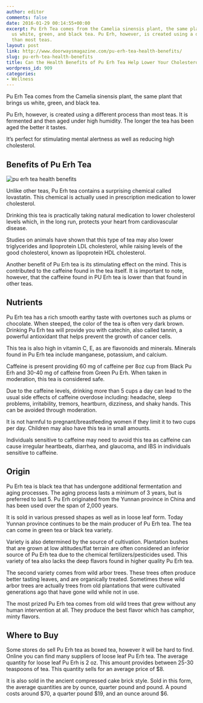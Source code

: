 ```yaml
---
author: editor
comments: false
date: 2016-01-29 00:14:55+00:00
excerpt: Pu Erh Tea comes from the Camelia sinensis plant, the same plant that brings
  us white, green, and black tea. Pu Erh, however, is created using a different process
  than most teas.
layout: post
link: http://www.doorwaysmagazine.com/pu-erh-tea-health-benefits/
slug: pu-erh-tea-health-benefits
title: Can the Health Benefits of Pu Erh Tea Help Lower Your Cholesterol?
wordpress_id: 909
categories:
- Wellness
---
```


Pu Erh Tea comes from the Camelia sinensis plant, the same plant that brings us white, green, and black tea. 

Pu Erh, however, is created using a different process than most teas. It is fermented and then aged under high humidity. The longer the tea has been aged the better it tastes. 

It’s perfect for stimulating mental alertness as well as reducing high cholesterol. 



## Benefits of Pu Erh Tea



![pu erh tea health benefits](http://www.doorwaysmagazine.com/wp-content/uploads/pu_erh_tea_health_benefits.jpg)

Unlike other teas, Pu Erh tea contains a surprising chemical called lovastatin. This chemical is actually used in prescription medication to lower cholesterol. 

Drinking this tea is practically taking natural medication to lower cholesterol levels which, in the long run, protects your heart from cardiovascular disease. 

Studies on animals have shown that this type of tea may also lower triglycerides and lipoprotein  LDL cholesterol, while raising levels of the good cholesterol, known as lipoprotein HDL cholesterol.  

Another benefit of Pu Erh tea is its stimulating effect on the mind. This is contributed to the caffeine found in the tea itself.  It is important to note, however, that the caffeine found in PU Erh tea is lower than that found in other teas. 



## Nutrients



Pu Erh tea has a rich smooth earthy taste with overtones such as plums or chocolate. When steeped, the color of the tea is often very dark brown. Drinking Pu Erh tea will provide you with catechin, also called tannin, a powerful antioxidant that helps prevent the growth of cancer cells.  

This tea is also high in vitamin C, E, as are flavonoids and minerals. Minerals found in Pu Erh tea include manganese, potassium, and calcium.  

Caffeine is present providing 60 mg of caffeine per 8oz cup from Black Pu Erh and 30-40 mg of caffeine from Green Pu Erh. When taken in moderation, this tea is considered safe. 

Due to the caffeine levels, drinking more than 5 cups a day can lead to the usual side effects of caffeine overdose including: headache, sleep problems, irritability, tremors, heartburn, dizziness, and shaky hands. This can be avoided through moderation. 

It is not harmful to pregnant/breastfeeding women if they limit it to two cups per day.  Children may also have this tea in small amounts. 

Individuals sensitive to caffeine may need to avoid this tea as caffeine can cause irregular heartbeats, diarrhea, and glaucoma, and IBS in individuals sensitive to caffeine. 



## Origin



Pu Erh tea is black tea that has undergone additional fermentation and aging processes.  The aging process lasts a minimum of 3 years, but is preferred to last 5. Pu Erh originated from the Yunnan 
province in China and has been used over the span of 2,000 years. 

It is sold in various pressed shapes as well as in loose leaf form. Today Yunnan province continues to be the main producer of Pu Erh tea. The tea can come in green tea or black tea variety. 

Variety is also determined by the source of cultivation. Plantation bushes that are grown at low altitudes/flat terrain are often considered an inferior source of Pu Erh tea due to the chemical fertilizers/pesticides used. This variety of tea also lacks the deep flavors found in higher quality Pu Erh tea. 

The second variety comes from wild arbor trees. These trees often produce better tasting leaves, and are organically treated. Sometimes these wild arbor trees are actually trees from old plantations that were cultivated generations ago that have gone wild while not in use. 

The most prized Pu Erh tea comes from old wild trees that grew without any human intervention at all. They produce the best flavor which has camphor, minty flavors. 



## Where to Buy



Some stores do sell Pu Erh tea as boxed tea, however it will be hard to find. Online you can find many suppliers of loose leaf Pu Erh tea.  The average quantity for loose leaf Pu Erh is 2 oz. This amount provides between 25-30 teaspoons of tea. This quantity sells for an average price of $8. 

It is also sold in the ancient compressed cake brick style. Sold in this form, the average quantities are by ounce, quarter pound and pound. A pound costs around $70, a quarter pound $19, and an ounce around $6. 

